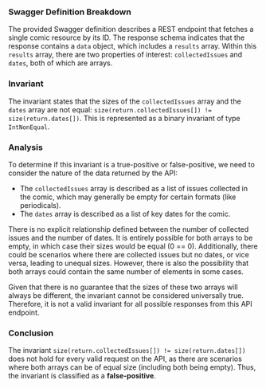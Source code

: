 ### Swagger Definition Breakdown
The provided Swagger definition describes a REST endpoint that fetches a single comic resource by its ID. The response schema indicates that the response contains a `data` object, which includes a `results` array. Within this `results` array, there are two properties of interest: `collectedIssues` and `dates`, both of which are arrays.

### Invariant
The invariant states that the sizes of the `collectedIssues` array and the `dates` array are not equal: `size(return.collectedIssues[]) != size(return.dates[])`. This is represented as a binary invariant of type `IntNonEqual`.

### Analysis
To determine if this invariant is a true-positive or false-positive, we need to consider the nature of the data returned by the API:
- The `collectedIssues` array is described as a list of issues collected in the comic, which may generally be empty for certain formats (like periodicals).
- The `dates` array is described as a list of key dates for the comic.

There is no explicit relationship defined between the number of collected issues and the number of dates. It is entirely possible for both arrays to be empty, in which case their sizes would be equal (0 == 0). Additionally, there could be scenarios where there are collected issues but no dates, or vice versa, leading to unequal sizes. However, there is also the possibility that both arrays could contain the same number of elements in some cases.

Given that there is no guarantee that the sizes of these two arrays will always be different, the invariant cannot be considered universally true. Therefore, it is not a valid invariant for all possible responses from this API endpoint.

### Conclusion
The invariant `size(return.collectedIssues[]) != size(return.dates[])` does not hold for every valid request on the API, as there are scenarios where both arrays can be of equal size (including both being empty). Thus, the invariant is classified as a **false-positive**.
